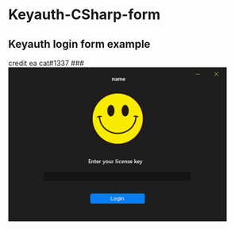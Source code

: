 # Keyauth-CSharp-form
## Keyauth login form example
credit ea cat#1337
###![Test Image 1](login.png)
